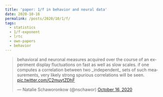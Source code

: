 ```yaml
---
title: 'paper: 1/f in behavior and neural data'
date: 2020-10-16
permalink: /posts/2020/10/1/f/
tags:
  - statistics
  - 1/f-exponent
  - lrtc
  - own-papers
  - behavior
---
```

<blockquote class="twitter-tweet" ><p lang="en" dir="ltr">behavioral and neuronal measures acquired over the course of an experiment display fluctuations on fast as well as slow scales. if one computes a correlation between two _independent_ sets of such measurements, very likely strong spurious correlations will be seen. <a href="https://t.co/C2muytZDhF">pic.twitter.com/C2muytZDhF</a></p>&mdash; Natalie Schaworonkow (@nschawor) <a href="https://twitter.com/nschawor/status/1317001266468245504?ref_src=twsrc%5Etfw">October 16, 2020</a></blockquote><script async src="https://platform.twitter.com/widgets.js" charset="utf-8"></script>
